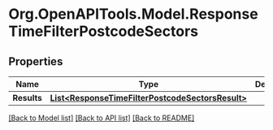 # Org.OpenAPITools.Model.ResponseTimeFilterPostcodeSectors

## Properties

Name | Type | Description | Notes
------------ | ------------- | ------------- | -------------
**Results** | [**List&lt;ResponseTimeFilterPostcodeSectorsResult&gt;**](ResponseTimeFilterPostcodeSectorsResult.md) |  | 

[[Back to Model list]](../README.md#documentation-for-models) [[Back to API list]](../README.md#documentation-for-api-endpoints) [[Back to README]](../README.md)

